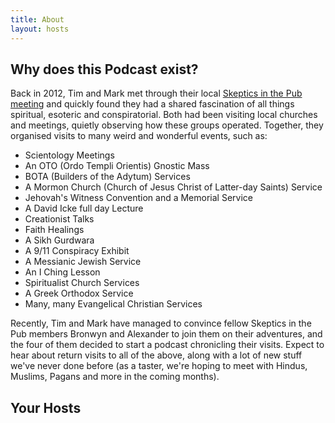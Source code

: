 ```yaml
---
title: About
layout: hosts
---
```


## Why does this Podcast exist?

Back in 2012, Tim and Mark met through their local [Skeptics in the Pub meeting](https://www.meetup.com/Wellington-Skeptics-in-the-Pub) and quickly found they had a shared fascination of all things spiritual, esoteric and conspiratorial. Both had been visiting local churches and meetings, quietly observing how these groups operated. Together, they organised visits to many weird and wonderful events, such as:

- Scientology Meetings
- An OTO (Ordo Templi Orientis) Gnostic Mass
- BOTA (Builders of the Adytum) Services
- A Mormon Church (Church of Jesus Christ of Latter-day Saints) Service
- Jehovah's Witness Convention and a Memorial Service
- A David Icke full day Lecture
- Creationist Talks
- Faith Healings
- A Sikh Gurdwara
- A 9/11 Conspiracy Exhibit
- A Messianic Jewish Service
- An I Ching Lesson
- Spiritualist Church Services
- A Greek Orthodox Service
- Many, many Evangelical Christian Services

Recently, Tim and Mark have managed to convince fellow Skeptics in the Pub members Bronwyn and Alexander to join them on their adventures, and the four of them decided to start a podcast chronicling their visits. Expect to hear about return visits to all of the above, along with a lot of new stuff we've never done before (as a taster, we're hoping to meet with Hindus, Muslims, Pagans and more in the coming months).

## Your Hosts
